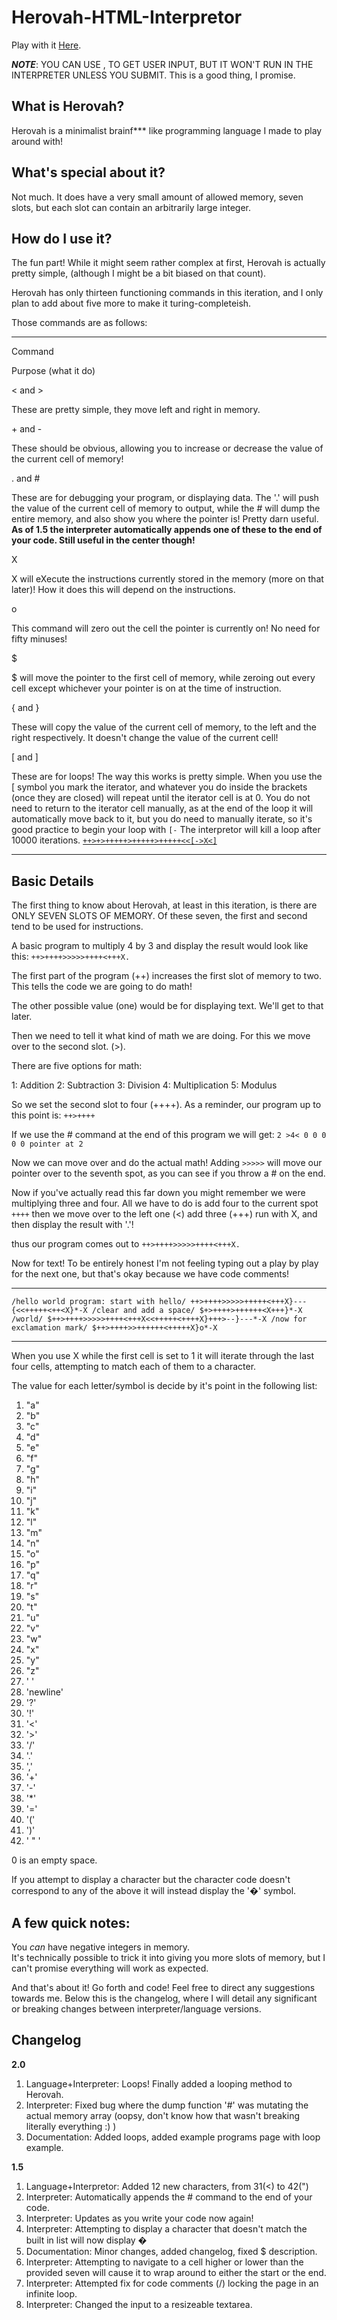 # Herovah-HTML-Interpretor

Play with it [Here](https://zalorcakelord.github.io/Herovah-HTML-Interpretor/).

***NOTE***: YOU CAN USE , TO GET USER INPUT, BUT IT WON'T RUN IN THE INTERPRETER UNLESS YOU SUBMIT. This is a good thing, I promise.

What is Herovah?
----------------

Herovah is a minimalist brainf\*\*\* like programming language I made to play around with!

What's special about it?
------------------------

Not much. It does have a very small amount of allowed memory, seven slots, but each slot can contain an arbitrarily large integer.

How do I use it?
----------------

The fun part! While it might seem rather complex at first, Herovah is actually pretty simple, (although I might be a bit biased on that count).

Herovah has only thirteen functioning commands in this iteration, and I only plan to add about five more to make it turing-completeish.

Those commands are as follows:

* * *

Command

Purpose (what it do)

< and >

These are pretty simple, they move left and right in memory.

\+ and -

These should be obvious, allowing you to increase or decrease the value of the current cell of memory!

. and #

These are for debugging your program, or displaying data. The '.' will push the value of the current cell of memory to output, while the # will dump the entire memory, and also show you where the pointer is! Pretty darn useful. **As of 1.5 the interpreter automatically appends one of these to the end of your code. Still useful in the center though!**

X

X will eXecute the instructions currently stored in the memory (more on that later)! How it does this will depend on the instructions.

o

This command will zero out the cell the pointer is currently on! No need for fifty minuses!

$

$ will move the pointer to the first cell of memory, while zeroing out every cell except whichever your pointer is on at the time of instruction.

{ and }

These will copy the value of the current cell of memory, to the left and the right respectively. It doesn't change the value of the current cell!

\[ and \]

These are for loops! The way this works is pretty simple. When you use the \[ symbol you mark the iterator, and whatever you do inside the brackets (once they are closed) will repeat until the iterator cell is at 0. You do not need to return to the iterator cell manually, as at the end of the loop it will automatically move back to it, but you do need to manually iterate, so it's good practice to begin your loop with `[-` The interpretor will kill a loop after 10000 iterations. [`++>+>+++++>+++++>+++++<<[->X<]`](https://zalorcakelord.github.io/Herovah-HTML-Interpretor/programs.html)

* * *

Basic Details
-------------

The first thing to know about Herovah, at least in this iteration, is there are ONLY SEVEN SLOTS OF MEMORY. Of these seven, the first and second tend to be used for instructions.

A basic program to multiply 4 by 3 and display the result would look like this: `++>++++>>>>>++++<+++X.`

The first part of the program (++) increases the first slot of memory to two. This tells the code we are going to do math!

The other possible value (one) would be for displaying text. We'll get to that later.

Then we need to tell it what kind of math we are doing. For this we move over to the second slot. (>).

There are five options for math:

1: Addition
2: Subtraction
3: Division
4: Multiplication
5: Modulus

So we set the second slot to four (++++). As a reminder, our program up to this point is: `++>++++`

If we use the # command at the end of this program we will get: `2 >4< 0 0 0 0 0 pointer at 2`

Now we can move over and do the actual math! Adding `>>>>>` will move our pointer over to the seventh spot, as you can see if you throw a # on the end.

Now if you've actually read this far down you might remember we were multiplying three and four. All we have to do is add four to the current spot `++++` then we move over to the left one (<) add three (+++) run with X, and then display the result with '.'!

thus our program comes out to `++>++++>>>>>++++<+++X.`

Now for text! To be entirely honest I'm not feeling typing out a play by play for the next one, but that's okay because we have code comments!

* * *

`/hello world program: start with hello/ ++>++++>>>>>+++++<+++X}---{<<+++++<++<X}*-X /clear and add a space/ $+>++++>++++++<X+++}*-X /world/ $++>++++>>>>>++++<+++X<<+++++<++++X}+++>--}---*-X /now for exclamation mark/ $++>++++>>++++++<+++++X}o*-X`

* * *

When you use X while the first cell is set to 1 it will iterate through the last four cells, attempting to match each of them to a character.

The value for each letter/symbol is decide by it's point in the following list:

1.  "a"
2.  "b"
3.  "c"
4.  "d"
5.  "e"
6.  "f"
7.  "g"
8.  "h"
9.  "i"
10.  "j"
11.  "k"
12.  "l"
13.  "m"
14.  "n"
15.  "o"
16.  "p"
17.  "q"
18.  "r"
19.  "s"
20.  "t"
21.  "u"
22.  "v"
23.  "w"
24.  "x"
25.  "y"
26.  "z"
27.  ' '
28.  'newline'
29.  '?'
30.  '!'
31.  '<'
32.  '>'
33.  '/'
34.  '.'
35.  ','
36.  '+'
37.  '-'
38.  '\*'
39.  '='
40.  '('
41.  ')'
42.  ' " '

0 is an empty space.

If you attempt to display a character but the character code doesn't correspond to any of the above it will instead display the '�' symbol.

A few quick notes:
------------------

You _can_ have negative integers in memory.  
It's technically possible to trick it into giving you more slots of memory, but I can't promise everything will work as expected.

And that's about it! Go forth and code! Feel free to direct any suggestions towards me. Below this is the changelog, where I will detail any significant or breaking changes between interpreter/language versions.

Changelog
---------

**2.0**

1.  Language+Interpreter: Loops! Finally added a looping method to Herovah.
2.  Interpreter: Fixed bug where the dump function '#' was mutating the actual memory array (oopsy, don't know how that wasn't breaking literally everything :) )
3.  Documentation: Added loops, added example programs page with loop example.

**1.5**

1.  Language+Interpretor: Added 12 new characters, from 31(<) to 42(")
2.  Interpreter: Automatically appends the # command to the end of your code.
3.  Interpreter: Updates as you write your code now again!
4.  Interpreter: Attempting to display a character that doesn't match the built in list will now display �
5.  Documentation: Minor changes, added changelog, fixed $ description.
6.  Interpreter: Attempting to navigate to a cell higher or lower than the provided seven will cause it to wrap around to either the start or the end.
7.  Interpreter: Attempted fix for code comments (/) locking the page in an infinite loop.
8.  Interpreter: Changed the input to a resizeable textarea.
